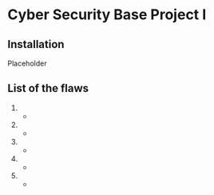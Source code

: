 # Cyber Security Base Project I

## Installation

Placeholder

## List of the flaws

1. -
2. -
3. -
4. -
5. -
